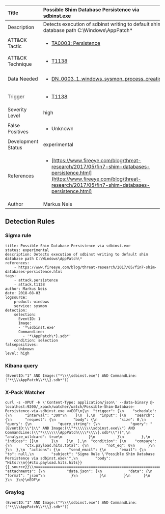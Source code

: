 | Title                | Possible Shim Database Persistence via sdbinst.exe                                                                                                                                                 |
|:---------------------|:------------------------------------------------------------------------------------------------------------------------------------------------------------|
| Description          | Detects execution of sdbinst writing to default shim database path C:\Windows\AppPatch\*                                                                                                                                           |
| ATT&amp;CK Tactic    | <ul><li>[TA0003: Persistence](https://attack.mitre.org/tactics/TA0003)</li></ul>  |
| ATT&amp;CK Technique | <ul><li>[T1138](https://attack.mitre.org/tactics/T1138)</li></ul>                             |
| Data Needed          | <ul><li>[DN_0003_1_windows_sysmon_process_creation](../Data_Needed/DN_0003_1_windows_sysmon_process_creation.md)</li></ul>                                                         |
| Trigger              | <ul><li>[T1138](../Triggering/T1138.md)</li></ul>  |
| Severity Level       | high                                                                                                                                                 |
| False Positives      | <ul><li>Unknown</li></ul>                                                                  |
| Development Status   | experimental                                                                                                                                                |
| References           | <ul><li>[https://www.fireeye.com/blog/threat-research/2017/05/fin7-shim-databases-persistence.html](https://www.fireeye.com/blog/threat-research/2017/05/fin7-shim-databases-persistence.html)</li></ul>                                                          |
| Author               | Markus Neis                                                                                                                                                |


## Detection Rules

### Sigma rule

```
title: Possible Shim Database Persistence via sdbinst.exe 
status: experimental
description: Detects execution of sdbinst writing to default shim database path C:\Windows\AppPatch\*
references:
    - https://www.fireeye.com/blog/threat-research/2017/05/fin7-shim-databases-persistence.html
tags:
    - attack.persistence
    - attack.t1138
author: Markus Neis
date: 2018-08-03
logsource:
    product: windows
    service: sysmon
detection:
    selection:
      EventID: 1
      Image:
      - '*\sdbinst.exe'
      CommandLine: 
        - '*\AppPatch\*}.sdb*'            
    condition: selection
falsepositives:
    - Unknown 
level: high

```





### Kibana query

```
(EventID:"1" AND Image:("*\\\\sdbinst.exe") AND CommandLine:("*\\\\AppPatch\\*\\}.sdb*"))
```





### X-Pack Watcher

```
curl -s -XPUT -H \'Content-Type: application/json\' --data-binary @- localhost:9200/_xpack/watcher/watch/Possible-Shim-Database-Persistence-via-sdbinst.exe <<EOF\n{\n  "trigger": {\n    "schedule": {\n      "interval": "30m"\n    }\n  },\n  "input": {\n    "search": {\n      "request": {\n        "body": {\n          "size": 0,\n          "query": {\n            "query_string": {\n              "query": "(EventID:\\"1\\" AND Image:(\\"*\\\\\\\\sdbinst.exe\\") AND CommandLine:(\\"*\\\\\\\\AppPatch\\\\*\\\\}.sdb*\\"))",\n              "analyze_wildcard": true\n            }\n          }\n        },\n        "indices": []\n      }\n    }\n  },\n  "condition": {\n    "compare": {\n      "ctx.payload.hits.total": {\n        "not_eq": 0\n      }\n    }\n  },\n  "actions": {\n    "send_email": {\n      "email": {\n        "to": null,\n        "subject": "Sigma Rule \'Possible Shim Database Persistence via sdbinst.exe\'",\n        "body": "Hits:\\n{{#ctx.payload.hits.hits}}{{_source}}\\n================================================================================\\n{{/ctx.payload.hits.hits}}",\n        "attachments": {\n          "data.json": {\n            "data": {\n              "format": "json"\n            }\n          }\n        }\n      }\n    }\n  }\n}\nEOF\n
```





### Graylog

```
(EventID:"1" AND Image:("*\\\\sdbinst.exe") AND CommandLine:("*\\\\AppPatch\\*\\}.sdb*"))
```

